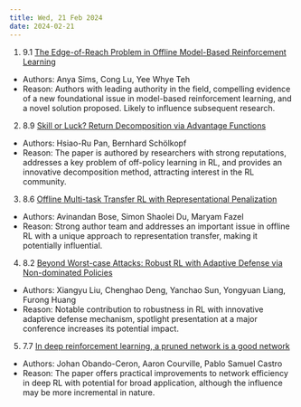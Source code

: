 ```yaml
---
title: Wed, 21 Feb 2024
date: 2024-02-21
---
```

1. 9.1 [The Edge-of-Reach Problem in Offline Model-Based Reinforcement Learning](https://arxiv.org/abs/2402.12527)
* Authors: Anya Sims, Cong Lu, Yee Whye Teh
* Reason: Authors with leading authority in the field, compelling evidence of a new foundational issue in model-based reinforcement learning, and a novel solution proposed. Likely to influence subsequent research.

2. 8.9 [Skill or Luck? Return Decomposition via Advantage Functions](https://arxiv.org/abs/2402.12874)
* Authors: Hsiao-Ru Pan, Bernhard Schölkopf
* Reason: The paper is authored by researchers with strong reputations, addresses a key problem of off-policy learning in RL, and provides an innovative decomposition method, attracting interest in the RL community.

3. 8.6 [Offline Multi-task Transfer RL with Representational Penalization](https://arxiv.org/abs/2402.12570)
* Authors: Avinandan Bose, Simon Shaolei Du, Maryam Fazel
* Reason: Strong author team and addresses an important issue in offline RL with a unique approach to representation transfer, making it potentially influential.

4. 8.2 [Beyond Worst-case Attacks: Robust RL with Adaptive Defense via Non-dominated Policies](https://arxiv.org/abs/2402.12673)
* Authors: Xiangyu Liu, Chenghao Deng, Yanchao Sun, Yongyuan Liang, Furong Huang
* Reason: Notable contribution to robustness in RL with innovative adaptive defense mechanism, spotlight presentation at a major conference increases its potential impact.

5. 7.7 [In deep reinforcement learning, a pruned network is a good network](https://arxiv.org/abs/2402.12479)
* Authors: Johan Obando-Ceron, Aaron Courville, Pablo Samuel Castro
* Reason: The paper offers practical improvements to network efficiency in deep RL with potential for broad application, although the influence may be more incremental in nature.

